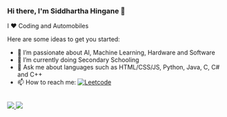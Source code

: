 ### Hi there, I'm Siddhartha Hingane 👋

I :heart: Coding and Automobiles
<!--
**SiddharthaHingane/SiddharthaHingane** is a ✨ _special_ ✨ repository because its `README.md` (this file) appears on your GitHub profile. -->

Here are some ideas to get you started:

- 🔭 I’m passionate about AI, Machine Learning, Hardware and Software
- 🌱 I’m currently doing Secondary Schooling
- 💬 Ask me about languages such as HTML/CSS/JS, Python, Java, C, C# and C++
- 📫 How to reach me: 
[![Leetcode](https://img.shields.io/badge/-Leetcode-black?style=flat&labelColor=black&logo=leetcode&logoColor=orange)](https://leetcode.com/siddharthahingane/)
<br><br>
<a href="#">
  <img src="https://github-readme-stats.vercel.app/api/top-langs/?username=SiddharthaHingane&layout=compact&theme=midnight-purple&hide_border=true">
</a>
<a href="#">
  <img src="https://github-readme-streak-stats.herokuapp.com/?user=SiddharthaHingane&theme=midnight-purple&hide_border=true">
</a>
<br>
<br>
